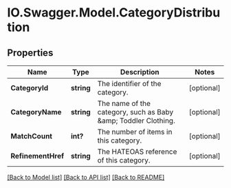 # IO.Swagger.Model.CategoryDistribution
## Properties

Name | Type | Description | Notes
------------ | ------------- | ------------- | -------------
**CategoryId** | **string** | The identifier of the category. | [optional] 
**CategoryName** | **string** | The name of the category, such as Baby &amp;amp; Toddler Clothing. | [optional] 
**MatchCount** | **int?** | The number of items in this category. | [optional] 
**RefinementHref** | **string** | The HATEOAS reference of this category. | [optional] 

[[Back to Model list]](../README.md#documentation-for-models) [[Back to API list]](../README.md#documentation-for-api-endpoints) [[Back to README]](../README.md)

